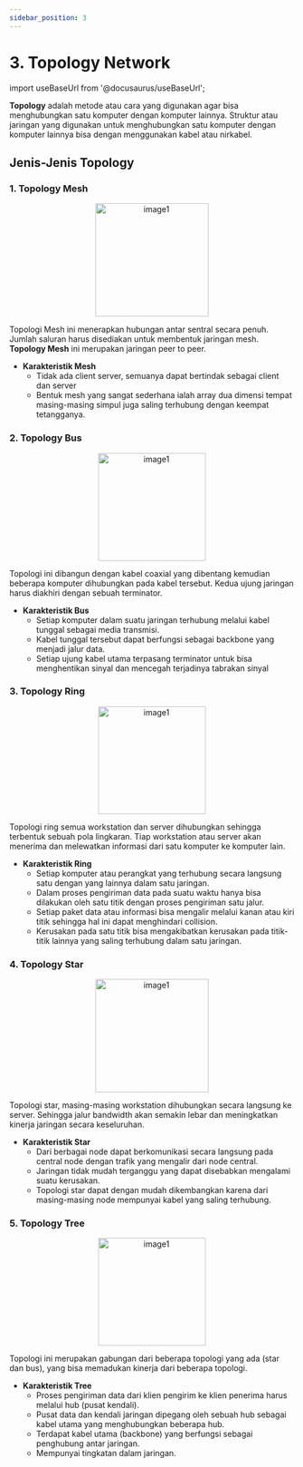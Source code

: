 ```yaml
---
sidebar_position: 3
---
```


# 3. Topology Network 
import useBaseUrl from '@docusaurus/useBaseUrl';

**Topology** adalah metode atau cara yang digunakan agar bisa menghubungkan satu komputer dengan komputer lainnya. Struktur atau jaringan yang digunakan untuk menghubungkan satu komputer dengan komputer lainnya bisa dengan menggunakan kabel atau nirkabel.

## Jenis-Jenis Topology

### 1. Topology Mesh

<center> 
     <img alt="image1" src={useBaseUrl('img/docs/image-21.png')} height="200px"/>
</center>

   Topologi Mesh ini menerapkan hubungan antar sentral secara penuh. Jumlah saluran harus disediakan untuk membentuk jaringan mesh. **Topology Mesh** ini merupakan jaringan peer to peer.

 - **Karakteristik Mesh**
   - Tidak ada client server, semuanya dapat bertindak sebagai client dan server
   - Bentuk mesh yang sangat sederhana ialah array dua dimensi tempat masing-masing simpul juga saling terhubung dengan keempat tetangganya.

### 2. Topology Bus

<center>
     <img alt="image1" src={useBaseUrl('img/docs/image-22.png')} height="190px"/>
</center>

   Topologi ini dibangun dengan kabel coaxial yang dibentang kemudian beberapa komputer dihubungkan pada kabel tersebut. Kedua ujung jaringan harus diakhiri dengan sebuah terminator.

 - **Karakteristik Bus**
   - Setiap komputer dalam suatu jaringan terhubung melalui kabel tunggal sebagai media transmisi.
   - Kabel tunggal tersebut dapat berfungsi sebagai backbone yang menjadi jalur data.
   - Setiap ujung kabel utama terpasang terminator untuk bisa menghentikan sinyal dan mencegah terjadinya tabrakan sinyal

### 3. Topology Ring

<center>
    <img alt="image1" src={useBaseUrl('img/docs/image-23.png')} height="190px"/>
</center>

   Topologi ring semua workstation dan server dihubungkan sehingga terbentuk sebuah pola lingkaran. Tiap workstation atau server akan menerima dan melewatkan informasi dari satu komputer ke komputer lain.

- **Karakteristik Ring**
   - Setiap komputer atau perangkat yang terhubung secara langsung satu dengan yang lainnya dalam satu jaringan.
   - Dalam proses pengiriman data pada suatu waktu hanya bisa dilakukan oleh satu titik dengan proses pengiriman satu jalur.
   - Setiap paket data atau informasi bisa mengalir melalui kanan atau kiri titik sehingga hal ini dapat menghindari collision.
   - Kerusakan pada satu titik bisa mengakibatkan kerusakan pada titik-titik lainnya yang saling terhubung dalam satu jaringan.

### 4. Topology Star

<center>
    <img alt="image1" src={useBaseUrl('img/docs/image-24.png')} height="200px"/>
</center>

   Topologi star, masing-masing workstation dihubungkan secara langsung ke server. Sehingga jalur bandwidth akan semakin lebar dan meningkatkan kinerja jaringan secara keseluruhan.

- **Karakteristik Star**
   - Dari berbagai node dapat berkomunikasi secara langsung pada central node dengan trafik yang mengalir dari node central. 
   - Jaringan tidak mudah terganggu yang dapat disebabkan mengalami suatu kerusakan.
   - Topologi star dapat dengan mudah dikembangkan karena dari masing-masing node mempunyai kabel yang saling terhubung.

### 5. Topology Tree

<center>
    <img alt="image1" src={useBaseUrl('img/docs/image-25.png')} height="190px"/>
</center>

   Topologi ini merupakan gabungan dari beberapa topologi yang ada (star dan bus), yang bisa memadukan kinerja dari beberapa topologi.

- **Karakteristik Tree**
   - Proses pengiriman data dari klien pengirim ke klien penerima harus melalui hub (pusat kendali).
   - Pusat data dan kendali jaringan dipegang oleh sebuah hub sebagai kabel utama yang menghubungkan beberapa hub.
   - Terdapat kabel utama (backbone) yang berfungsi sebagai penghubung antar jaringan.
   - Mempunyai tingkatan dalam jaringan.